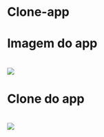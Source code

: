 # Clone-app


<h1>Imagem do app<h1/>
  <img src="https://cdn.discordapp.com/attachments/756144018714263685/1042556042262872084/IMG_1638.png" style={{width: 150}}>
<h1>Clone do app<h1/>
  <img src="https://cdn.discordapp.com/attachments/756144018714263685/1042556041877012511/IMG_1639.png">
